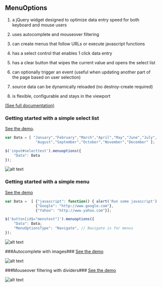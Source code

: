 ## MenuOptions ##

1. a jQuery widget designed to optimize data entry speed for both keyboard and mouse users
                                                                                
2. uses autocomplete and mouseover filtering                                       
                                                                                
3. can create menus that follow URLs or execute javascript functions            
                                                                                
4. has a select control that enables 1 click data entry                         
                                                                                
5. has a clear button that wipes the current value and opens the select list       
                                                                                   
6. can optionally trigger an event (useful when updating another part of the page
   based on user selection)                               
                                                                                   
7. source data can be dynamically reloaded (no destroy-create required)

8. is flexible, configurable and stays in the viewport  

[(See full documentation)](http://menuoptions.readthedocs.org/en/latest/)

### Getting started with a simple select list
[See the demo](http://www.menuoptions.org/examples/QuickStartSelect.html).

```javascript
var Data = [ "January","February","March","April","May","June","July",
              "August","September","October","November","December" ];

$('input#selecttest').menuoptions({
    "Data": Data
});
```
![alt text](http://www.menuoptions.org/examples/images/SimpleSelect.jpg "select list image")

### Getting started with a simple menu

[See the demo](http://www.menuoptions.org/examples/QuickStartMenu.html)

```javascript
var Data =  [ {"javascript": function() { alert('Run some javascript'); }},
              {"Google": "http://www.google.com"},
              {"Yahoo": "http://www.yahoo.com"}];

$('button[id$="menutest"]').menuoptions({
    "Data": Data;
    "MenuOptionsType": "Navigate", // Navigate is for menus
});
```
![alt text](http://www.menuoptions.org/examples/images/SimpleMenu.jpg "simple menu image")

###Autocomplete with images###
[See the demo](http://www.menuoptions.org/examples/SelectWithImages.html)

![alt text](http://www.menuoptions.org/examples/images/AutoCompWithImgs.jpg "autocomplete with images")


###Mouseover filtering with dividers###
[See the demo](http://www.menuoptions.org/examples/Dividers.html)

![alt text](http://www.menuoptions.org/examples/images/MenuWithMOandDivs.jpg "mouseover with images")
